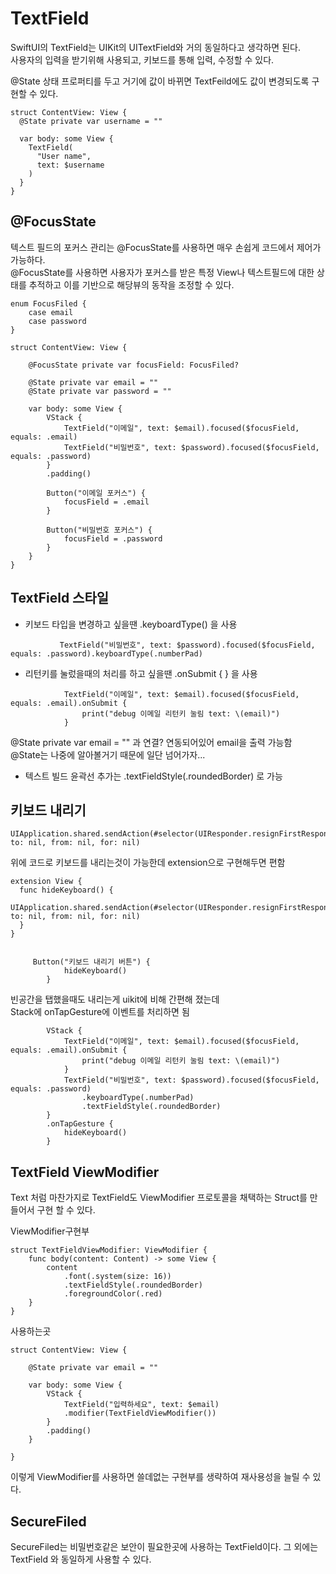 # TextField
SwiftUI의 TextField는 UIKit의 UITextField와 거의 동일하다고 생각하면 된다.   
사용자의 입력을 받기위해 사용되고, 키보드를 통해 입력, 수정할 수 있다.   
    
@State 상태 프로퍼티를 두고 거기에 값이 바뀌면 TextFeild에도 값이 변경되도록 구현할 수 있다.   
``` 
struct ContentView: View {
  @State private var username = ""
  
  var body: some View {
    TextField(
      "User name",
      text: $username
    )
  }
}
``` 
## @FocusState
텍스트 필드의 포커스 관리는 @FocusState를 사용하면 매우 손쉽게 코드에서 제어가 가능하다.   
@FocusState를 사용하면 사용자가 포커스를 받은 특정 View나 텍스트필드에 대한 상태를 추적하고 이를 기반으로 해당뷰의 동작을 조정할 수 있다.   
```
enum FocusFiled {
    case email
    case password
}

struct ContentView: View {
    
    @FocusState private var focusField: FocusFiled?
    
    @State private var email = ""
    @State private var password = ""
    
    var body: some View {
        VStack {
            TextField("이메일", text: $email).focused($focusField, equals: .email)
            TextField("비밀번호", text: $password).focused($focusField, equals: .password)
        }
        .padding()
        
        Button("이메일 포커스") {
            focusField = .email
        }
        
        Button("비밀번호 포커스") {
            focusField = .password
        }
    }
}
```

## TextField 스타일
- 키보드 타입을 변경하고 싶을땐 .keyboardType() 을 사용   
```
           TextField("비밀번호", text: $password).focused($focusField, equals: .password).keyboardType(.numberPad)
```
- 리턴키를 눌렀을때의 처리를 하고 싶을땐 .onSubmit { } 을 사용  
```
            TextField("이메일", text: $email).focused($focusField, equals: .email).onSubmit {
                print("debug 이메일 리턴키 눌림 text: \(email)")
            }
```
@State private var email = "" 과 연결? 연동되어있어 email을 출력 가능함     
@State는 나중에 알아볼거기 때문에 일단 넘어가자...    
- 텍스트 빌드 윤곽선 추가는   .textFieldStyle(.roundedBorder) 로 가능   

## 키보드 내리기
```
UIApplication.shared.sendAction(#selector(UIResponder.resignFirstResponder), to: nil, from: nil, for: nil)
```
위에 코드로 키보드를 내리는것이 가능한데 extension으로 구현해두면 편함
```
extension View {
  func hideKeyboard() {
    UIApplication.shared.sendAction(#selector(UIResponder.resignFirstResponder), to: nil, from: nil, for: nil)
  }
}


     Button("키보드 내리기 버튼") {
            hideKeyboard()
        }
```

빈공간을 탭했을때도 내리는게 uikit에 비해 간편해 졌는데   
Stack에 onTapGesture에 이벤트를 처리하면 됨    
```
        VStack {
            TextField("이메일", text: $email).focused($focusField, equals: .email).onSubmit {
                print("debug 이메일 리턴키 눌림 text: \(email)")
            }
            TextField("비밀번호", text: $password).focused($focusField, equals: .password)
                .keyboardType(.numberPad)
                .textFieldStyle(.roundedBorder)
        }
        .onTapGesture {
            hideKeyboard()
        }
```

## TextField ViewModifier
Text 처럼 마찬가지로 TextField도 ViewModifier 프로토콜을 채택하는 Struct를 만들어서 구현 할 수 있다.       
   
   
ViewModifier구현부
```
struct TextFieldViewModifier: ViewModifier {
    func body(content: Content) -> some View {
        content
            .font(.system(size: 16))
            .textFieldStyle(.roundedBorder)
            .foregroundColor(.red)
    }
}
```
사용하는곳
```
struct ContentView: View {
    
    @State private var email = ""
    
    var body: some View {
        VStack {
            TextField("입력하세요", text: $email)
            .modifier(TextFieldViewModifier())
        }
        .padding()
    }
    
}
```
이렇게 ViewModifier를 사용하면 쓸데없는 구현부를 생략하여 재사용성을 늘릴 수 있다.    
    
    
## SecureFiled
SecureFiled는 비밀번호같은 보안이 필요한곳에 사용하는 TextField이다. 그 외에는 TextField 와 동일하게 사용할 수 있다.    
